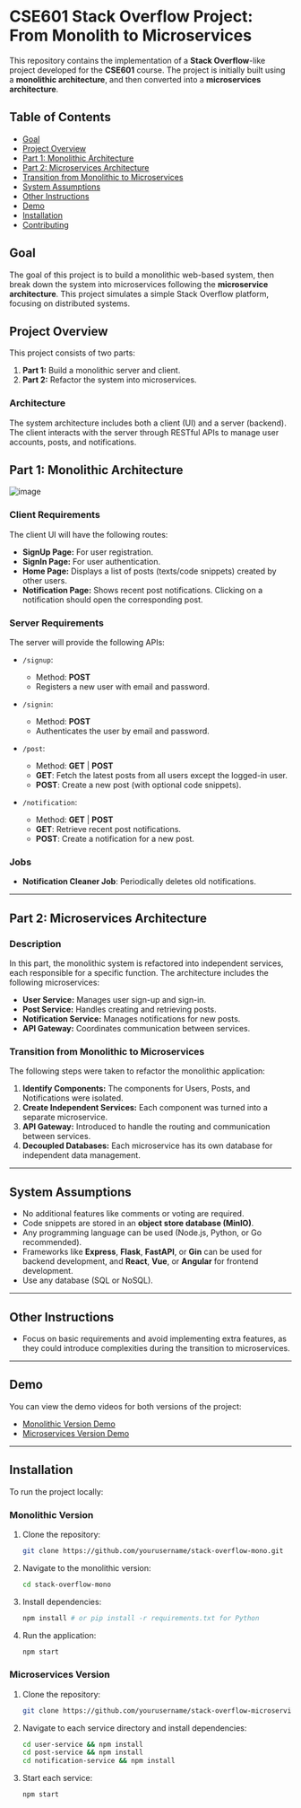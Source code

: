 # CSE601 Stack Overflow Project: From Monolith to Microservices

This repository contains the implementation of a **Stack Overflow**-like project developed for the **CSE601** course. The project is initially built using a **monolithic architecture**, and then converted into a **microservices architecture**.

## Table of Contents
- [Goal](#goal)
- [Project Overview](#project-overview)
- [Part 1: Monolithic Architecture](#part-1-monolithic-architecture)
- [Part 2: Microservices Architecture](#part-2-microservices-architecture)
- [Transition from Monolithic to Microservices](#transition-from-monolithic-to-microservices)
- [System Assumptions](#system-assumptions)
- [Other Instructions](#other-instructions)
- [Demo](#demo)
- [Installation](#installation)
- [Contributing](#contributing)

## Goal

The goal of this project is to build a monolithic web-based system, then break down the system into microservices following the **microservice architecture**. This project simulates a simple Stack Overflow platform, focusing on distributed systems.

## Project Overview

This project consists of two parts:
1. **Part 1:** Build a monolithic server and client.
2. **Part 2:** Refactor the system into microservices.

### Architecture

The system architecture includes both a client (UI) and a server (backend). The client interacts with the server through RESTful APIs to manage user accounts, posts, and notifications.

## Part 1: Monolithic Architecture

![image](https://github.com/user-attachments/assets/36aeb478-99ba-4b06-9e0d-97638931d38e)


### Client Requirements

The client UI will have the following routes:
- **SignUp Page:** For user registration.
- **SignIn Page:** For user authentication.
- **Home Page:** Displays a list of posts (texts/code snippets) created by other users.
- **Notification Page:** Shows recent post notifications. Clicking on a notification should open the corresponding post.

### Server Requirements

The server will provide the following APIs:

- `/signup`: 
  - Method: **POST**
  - Registers a new user with email and password.
  
- `/signin`: 
  - Method: **POST**
  - Authenticates the user by email and password.

- `/post`: 
  - Method: **GET** | **POST**
  - **GET**: Fetch the latest posts from all users except the logged-in user.
  - **POST**: Create a new post (with optional code snippets).

- `/notification`: 
  - Method: **GET** | **POST**
  - **GET**: Retrieve recent post notifications.
  - **POST**: Create a notification for a new post.

### Jobs

- **Notification Cleaner Job**: Periodically deletes old notifications.

---

## Part 2: Microservices Architecture

### Description

In this part, the monolithic system is refactored into independent services, each responsible for a specific function. The architecture includes the following microservices:
- **User Service:** Manages user sign-up and sign-in.
- **Post Service:** Handles creating and retrieving posts.
- **Notification Service:** Manages notifications for new posts.
- **API Gateway:** Coordinates communication between services.

### Transition from Monolithic to Microservices

The following steps were taken to refactor the monolithic application:
1. **Identify Components:** The components for Users, Posts, and Notifications were isolated.
2. **Create Independent Services:** Each component was turned into a separate microservice.
3. **API Gateway:** Introduced to handle the routing and communication between services.
4. **Decoupled Databases:** Each microservice has its own database for independent data management.

---

## System Assumptions

- No additional features like comments or voting are required.
- Code snippets are stored in an **object store database (MinIO)**.
- Any programming language can be used (Node.js, Python, or Go recommended).
- Frameworks like **Express**, **Flask**, **FastAPI**, or **Gin** can be used for backend development, and **React**, **Vue**, or **Angular** for frontend development.
- Use any database (SQL or NoSQL).

---

## Other Instructions

- Focus on basic requirements and avoid implementing extra features, as they could introduce complexities during the transition to microservices.

---

## Demo

You can view the demo videos for both versions of the project:
- [Monolithic Version Demo](link-to-monolithic-demo)
- [Microservices Version Demo](link-to-microservices-demo)

---

## Installation

To run the project locally:

### Monolithic Version

1. Clone the repository:
   ```bash
   git clone https://github.com/yourusername/stack-overflow-mono.git
   ```

2. Navigate to the monolithic version:
   ```bash
   cd stack-overflow-mono
   ```

3. Install dependencies:
   ```bash
   npm install # or pip install -r requirements.txt for Python
   ```

4. Run the application:
   ```bash
   npm start
   ```

### Microservices Version

1. Clone the repository:
   ```bash
   git clone https://github.com/yourusername/stack-overflow-microservices.git
   ```

2. Navigate to each service directory and install dependencies:
   ```bash
   cd user-service && npm install
   cd post-service && npm install
   cd notification-service && npm install
   ```

3. Start each service:
   ```bash
   npm start
   ```
